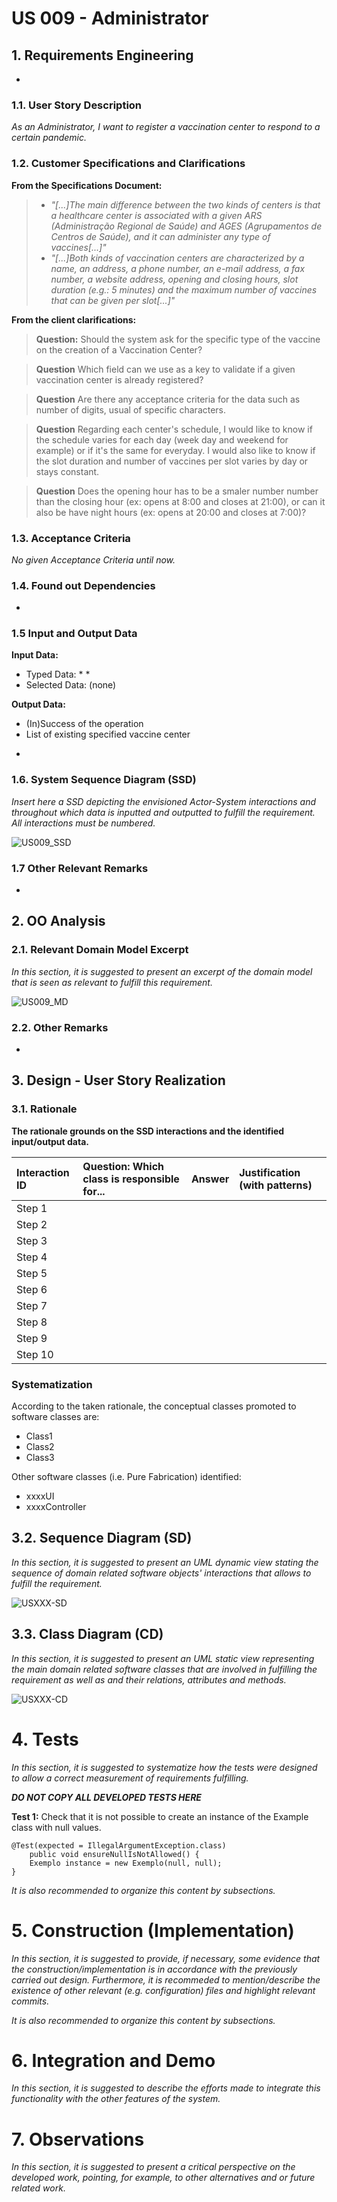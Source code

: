 # US 009 - Administrator

## 1. Requirements Engineering

-

### 1.1. User Story Description

*As an Administrator, I want to register a vaccination center to respond to a certain pandemic.*

### 1.2. Customer Specifications and Clarifications 
**From the Specifications Document:**

>- *"[...]The main difference between the two kinds of centers is
  that a healthcare center is associated with a given ARS (Administração Regional de Saúde) and
  AGES (Agrupamentos de Centros de Saúde), and it can administer any type of vaccines[...]"*
>- *"[...]Both kinds of
  vaccination centers are characterized by a name, an address, a phone number, an e-mail address, a
  fax number, a website address, opening and closing hours, slot duration (e.g.: 5 minutes) and the
  maximum number of vaccines that can be given per slot[...]"*

**From the client clarifications:**


> **Question:** Should the system ask for the specific type of the vaccine on the creation of a Vaccination Center?

> **Question** Which field can we use as a key to validate if a given vaccination center is already registered?

> **Question** Are there any acceptance criteria for the data such as number of digits, usual of specific characters.

> **Question** Regarding each center's schedule, I would like to know if the schedule varies for each day (week day and weekend for example) or if it's the same for everyday.
I would also like to know if the slot duration and number of vaccines per slot varies by day or stays constant.

>**Question** Does the opening hour has to be a smaler number number than the closing hour (ex: opens at 8:00 and closes at 21:00), or can it also be have night hours (ex: opens at 20:00 and closes at 7:00)?

### 1.3. Acceptance Criteria

*No given Acceptance Criteria until now.*

### 1.4. Found out Dependencies

-

### 1.5 Input and Output Data

**Input Data:**
* Typed Data:
  *
  *
* Selected Data: (none)

**Output Data:**
* (In)Success of the operation
* List of existing specified vaccine center
-


### 1.6. System Sequence Diagram (SSD)

*Insert here a SSD depicting the envisioned Actor-System interactions and throughout which data is inputted and outputted to fulfill the requirement. All interactions must be numbered.*

![US009_SSD](US009_SSD.svg)


### 1.7 Other Relevant Remarks

-


## 2. OO Analysis

### 2.1. Relevant Domain Model Excerpt 
*In this section, it is suggested to present an excerpt of the domain model that is seen as relevant to fulfill this requirement.* 

![US009_MD](US009_MD.svg)

### 2.2. Other Remarks

-


## 3. Design - User Story Realization 

### 3.1. Rationale

**The rationale grounds on the SSD interactions and the identified input/output data.**

| Interaction ID | Question: Which class is responsible for... | Answer  | Justification (with patterns)  |
|:-------------  |:--------------------- |:------------|:---------------------------- |
| Step 1  		 |							 |             |                              |
| Step 2  		 |							 |             |                              |
| Step 3  		 |							 |             |                              |
| Step 4  		 |							 |             |                              |
| Step 5  		 |							 |             |                              |
| Step 6  		 |							 |             |                              |              
| Step 7  		 |							 |             |                              |
| Step 8  		 |							 |             |                              |
| Step 9  		 |							 |             |                              |
| Step 10  		 |							 |             |                              |  


### Systematization ##

According to the taken rationale, the conceptual classes promoted to software classes are: 

 * Class1
 * Class2
 * Class3

Other software classes (i.e. Pure Fabrication) identified: 
 * xxxxUI  
 * xxxxController

## 3.2. Sequence Diagram (SD)

*In this section, it is suggested to present an UML dynamic view stating the sequence of domain related software objects' interactions that allows to fulfill the requirement.* 

![USXXX-SD](USXXX-SD.svg)

## 3.3. Class Diagram (CD)

*In this section, it is suggested to present an UML static view representing the main domain related software classes that are involved in fulfilling the requirement as well as and their relations, attributes and methods.*

![USXXX-CD](USXXX-CD.svg)

# 4. Tests 
*In this section, it is suggested to systematize how the tests were designed to allow a correct measurement of requirements fulfilling.* 

**_DO NOT COPY ALL DEVELOPED TESTS HERE_**

**Test 1:** Check that it is not possible to create an instance of the Example class with null values. 

	@Test(expected = IllegalArgumentException.class)
		public void ensureNullIsNotAllowed() {
		Exemplo instance = new Exemplo(null, null);
	}

*It is also recommended to organize this content by subsections.* 

# 5. Construction (Implementation)

*In this section, it is suggested to provide, if necessary, some evidence that the construction/implementation is in accordance with the previously carried out design. Furthermore, it is recommeded to mention/describe the existence of other relevant (e.g. configuration) files and highlight relevant commits.*

*It is also recommended to organize this content by subsections.* 

# 6. Integration and Demo 

*In this section, it is suggested to describe the efforts made to integrate this functionality with the other features of the system.*


# 7. Observations

*In this section, it is suggested to present a critical perspective on the developed work, pointing, for example, to other alternatives and or future related work.*





